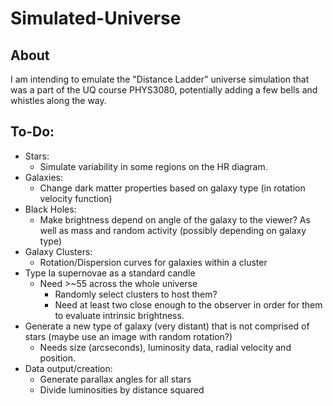 # Simulated-Universe
## About
I am intending to emulate the "Distance Ladder" universe simulation that was a part of the UQ course PHYS3080, potentially adding a few bells and whistles along the way. 

## To-Do:
 - Stars:
    - Simulate variability in some regions on the HR diagram. 
 - Galaxies:
	- Change dark matter properties based on galaxy type (in rotation velocity function)
 - Black Holes:
    - Make brightness depend on angle of the galaxy to the viewer? As well as mass and random activity (possibly depending on galaxy type)
 - Galaxy Clusters:
    - Rotation/Dispersion curves for galaxies within a cluster
 - Type Ia supernovae as a standard candle
    - Need >~55 across the whole universe
        - Randomly select clusters to host them?
        - Need at least two close enough to the observer in order for them to evaluate intrinsic brightness. 
 - Generate a new type of galaxy (very distant) that is not comprised of stars (maybe use an image with random rotation?)
    - Needs size (arcseconds), luminosity data, radial velocity and position. 
 - Data output/creation:
    - Generate parallax angles for all stars
	- Divide luminosities by distance squared
